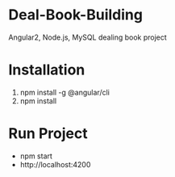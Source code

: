 # Deal-Book-Building
Angular2, Node.js, MySQL dealing book project

# Installation
1. npm install -g @angular/cli
2. npm install

# Run Project
- npm start
- http://localhost:4200
